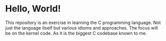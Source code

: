 # Hello, World!

This repository is an exercise in learning the C programming language. Not just
the language itself but various idioms and approaches. The focus will be on the
kernel code. As it is the biggest C codebase known to me.
